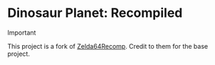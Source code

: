 # Dinosaur Planet: Recompiled

> [!IMPORTANT]
> This project is a fork of [Zelda64Recomp](https://github.com/Zelda64Recomp/Zelda64Recomp). Credit to them for the base project.
